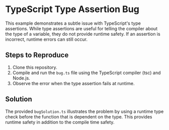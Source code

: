 # TypeScript Type Assertion Bug

This example demonstrates a subtle issue with TypeScript's type assertions.  While type assertions are useful for telling the compiler about the type of a variable, they do not provide runtime safety.  If an assertion is incorrect, runtime errors can still occur.

## Steps to Reproduce

1. Clone this repository.
2. Compile and run the `bug.ts` file using the TypeScript compiler (tsc) and Node.js.
3. Observe the error when the type assertion fails at runtime.

## Solution

The provided `bugSolution.ts` illustrates the problem by using a runtime type check before the function that is dependent on the type.  This provides runtime safety in addition to the compile time safety. 
